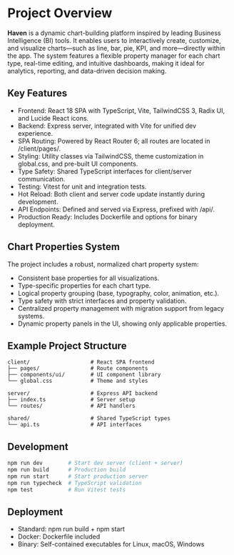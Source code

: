 # Project Overview

**Haven** is a dynamic chart-building platform inspired by leading Business Intelligence (BI) tools. It enables users to interactively create, customize, and visualize charts—such as line, bar, pie, KPI, and more—directly within the app. The system features a flexible property manager for each chart type, real-time editing, and intuitive dashboards, making it ideal for analytics, reporting, and data-driven decision making.

## Key Features

- Frontend: React 18 SPA with TypeScript, Vite, TailwindCSS 3, Radix UI, and Lucide React icons.
- Backend: Express server, integrated with Vite for unified dev experience.
- SPA Routing: Powered by React Router 6; all routes are located in /client/pages/.
- Styling: Utility classes via TailwindCSS, theme customization in global.css, and pre-built UI components.
- Type Safety: Shared TypeScript interfaces for client/server communication.
- Testing: Vitest for unit and integration tests.
- Hot Reload: Both client and server code update instantly during development.
- API Endpoints: Defined and served via Express, prefixed with /api/.
- Production Ready: Includes Dockerfile and options for binary deployment.

## Chart Properties System

The project includes a robust, normalized chart property system:
- Consistent base properties for all visualizations.
- Type-specific properties for each chart type.
- Logical property grouping (base, typography, color, animation, etc.).
- Type safety with strict interfaces and property validation.
- Centralized property management with migration support from legacy systems.
- Dynamic property panels in the UI, showing only applicable properties.

## Example Project Structure

```
client/                   # React SPA frontend
├── pages/                # Route components
├── components/ui/        # UI component library
└── global.css            # Theme and styles

server/                   # Express API backend
├── index.ts              # Server setup
└── routes/               # API handlers

shared/                   # Shared TypeScript types
└── api.ts                # API interfaces
```

## Development

```bash
npm run dev        # Start dev server (client + server)
npm run build      # Production build
npm run start      # Start production server
npm run typecheck  # TypeScript validation
npm test           # Run Vitest tests
```

## Deployment

- Standard: npm run build + npm start
- Docker: Dockerfile included
- Binary: Self-contained executables for Linux, macOS, Windows
